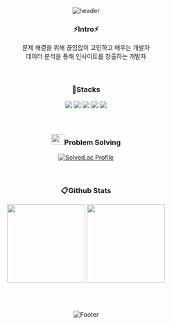 <div align=center>
  
![header](https://capsule-render.vercel.app/api?type=waving&color=65648d&height=300&section=header&text=Mi%20Jeong%20Jo&fontSize=70&fontColor=ffffff)

  ### ⚡Intro⚡ <br>
  문제 해결을 위해 끊임없이 고민하고 배우는 개발자 <br>
  데이터 분석을 통해 인사이트를 창출하는 개발자 <br>
  <br><br>
    
  ### 🔧Stacks <br>
  <img src="https://img.shields.io/badge/Java-007396?style=flat&logo=OpenJDK&logoColor=white"/> <img src="https://img.shields.io/badge/Python-3766AB?style=flat-square&logo=Python&logoColor=white"/></a> <img src="https://img.shields.io/badge/Tensorflow-FF6F00?style=flat-square&logo=Tensorflow&logoColor=white"/></a> <img src="https://img.shields.io/badge/Django-092E20?style=flat-square&logo=Django&logoColor=white"/></a> <img src="https://img.shields.io/badge/SpringBoot-6DB33F?style=flat-square&logo=Spring&logoColor=white"/></a>
  <br><br><br>
  
  ### <img width="30" height="25" src="https://user-images.githubusercontent.com/49390382/214248436-21d3fc4f-eee5-4f1e-8cf9-0813275bb44b.png">Problem Solving <br>
  [![Solved.ac Profile](http://mazassumnida.wtf/api/v2/generate_badge?boj=ing06164)](https://solved.ac/ing06164/)
  <br><br><br>

  ### 📋Github Stats <br>
<p>
  <img height="180em" src="https://github-readme-stats.vercel.app/api?username=devamateur&show_icons=true&include_all_commits=true&theme=highcontrast">
  <img height="180em" src="https://github-readme-stats.vercel.app/api/top-langs/?username=devamateur&layout=compact&&theme=highcontrast">
</p>
<br><br>


![Footer](https://capsule-render.vercel.app/api?type=soft&color=65648d&height=200&section=footer)

</div>

